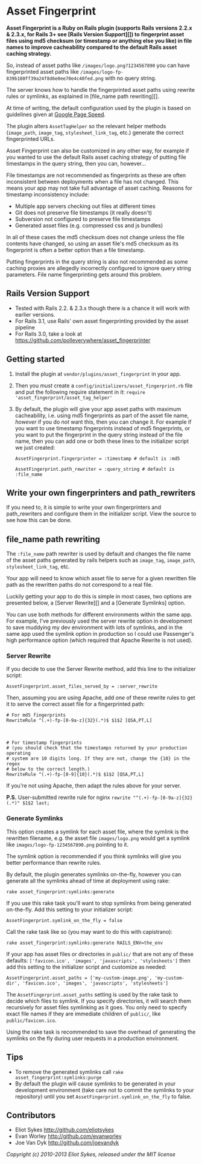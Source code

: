 # Asset Fingerprint
**Asset Fingerprint is a Ruby on Rails plugin (supports Rails versions 2.2.x & 2.3.x, for Rails 3+ see [Rails Version Support][]) to fingerprint asset files using md5 checksum (or
timestamp or anything else you like) in file names to improve cacheability
compared to the default Rails asset caching strategy.**

So, instead of asset paths like `/images/logo.png?1234567890` you can have
fingerprinted asset paths like 
`/images/logo-fp-839b180ff39a24f8d6e0ee70e4c40fed.png` with no query string.

The server knows how to handle the fingerprinted asset paths using rewrite rules
or symlinks, as explained in [file_name path rewriting][].

At time of writing, the default configuration used by the plugin is based on guidelines given at
[Google Page Speed](http://code.google.com/speed/page-speed/docs/caching.html).

The plugin alters `AssetTagHelper` so the relevant helper methods (`image_path`,
`image_tag`, `stylesheet_link_tag`, etc.) generate the correct fingerprinted URLs.

Asset Fingerprint can also be customized in any other way, for example if you
wanted to use the default Rails asset caching strategy of putting file timestamps
in the query string, then you can, however&hellip;

File timestamps are not recommended as fingerprints as these are
often inconsistent between deployments when a file has not changed. This means
your app may not take full advantage of asset caching. Reasons for timestamp
inconsistency include:
  
* Multiple app servers checking out files at different times
* Git does not preserve file timestamps (it really doesn't)
* Subversion not configured to preserve file timestamps
* Generated asset files (e.g. compressed css and js bundles)
  
In all of these cases the md5 checksum does not change unless the file contents
have changed, so using an asset file's md5 checksum as its fingerprint
is often a better option than a file timestamp.

Putting fingerprints in the query string is also not recommended as some
caching proxies are allegedly incorrectly configured to ignore query string
parameters. File name fingerprinting gets around this problem.

## Rails Version Support
  * Tested with Rails 2.2. & 2.3.x though there is a chance it will work with earlier versions.
  * For Rails 3.1, use Rails' own asset fingerprinting provided by the asset pipeline
  * For Rails 3.0, take a look at <https://github.com/polleverywhere/asset_fingerprinter>

## Getting started
1. Install the plugin at `vendor/plugins/asset_fingerprint` in your app.
2. Then you *must* create a `config/initializers/asset_fingerprint.rb` file and put
the following require statement in it: `require 'asset_fingerprint/asset_tag_helper'`
3. By default, the plugin will give your app asset paths with maximum
cacheability, i.e. using md5 fingerprints as part of the asset file name, 
*however* if you do *not* want this, then you can change it. For example if you
want to use timestamp fingerprints instead of md5 fingerprints, or you want to 
put the fingerprint in the query string instead of the file name, then you can
add one or both these lines to the initializer script we just created:

    `AssetFingerprint.fingerprinter = :timestamp # default is :md5`

    `AssetFingerprint.path_rewriter = :query_string # default is :file_name`


## Write your own fingerprinters and path_rewriters
If you need to, it is simple to write your own fingerprinters and path_rewriters
and configure them in the initializer script. View the source to see how this
can be done.

## file_name path rewriting
The `:file_name` path rewriter is used by default and changes the file name of
the asset paths generated by rails helpers such as `image_tag`, `image_path`,
`stylesheet_link_tag`, etc.

Your app will need to know which asset file to serve for a given rewritten
file path as the rewritten paths do not correspond to a real file.

Luckily getting your app to do this is simple in most cases, two options
are presented below, a [Server Rewrite][] and a [Generate Symlinks] option.

You can use both methods for different environments within the same app. For example,
I've previously used the server rewrite option in development to save muddying my dev environment with
lots of symlinks, and in the same app used the symlink option in production so I could
use Passenger's high performance option (which required that Apache Rewrite is
not used).


### Server Rewrite
If you decide to use the Server Rewrite method, add this line to the initializer
script:

`AssetFingerprint.asset_files_served_by = :server_rewrite`

Then, assuming you are using Apache, add *one* of these rewrite rules to 
get it to serve the correct asset file for a fingerprinted path:


    # For md5 fingerprints
    RewriteRule ^(.+)-fp-[0-9a-z]{32}(.*)$ $1$2 [QSA,PT,L]
&nbsp;

    # For timestamp fingerprints
    # (you should check that the timestamps returned by your production operating
    # system are 10 digits long. If they are not, change the {10} in the regex
    # below to the correct length.)
    RewriteRule ^(.+)-fp-[0-9]{10}(.*)$ $1$2 [QSA,PT,L]

If you're not using Apache, then adapt the rules above for your server.

**P.S.** User-submitted rewrite rule for nginx `rewrite "^(.+)-fp-[0-9a-z]{32}(.*)" $1$2 last;`


### Generate Symlinks
This option creates a symlink for each asset file, where the symlink is the
rewritten filename, e.g. the asset file `images/logo.png` would get a symlink
like `images/logo-fp-1234567890.png` pointing to it.

The symlink option is recommended if you think symlinks will give you better
performance than rewrite rules.

By default, the plugin generates symlinks on-the-fly, however you can
generate all the symlinks ahead of time at deployment using rake:

    rake asset_fingerprint:symlinks:generate
If you use this rake task you'll want to stop symlinks from being generated
on-the-fly. Add this setting to your initializer script:

    AssetFingerprint.symlink_on_the_fly = false

Call the rake task like so (you may want to do this with capistrano):

    rake asset_fingerprint:symlinks:generate RAILS_ENV=the_env

If your app has asset files or directories in `public/` that are not any of
these defaults: `['favicon.ico', 'images', 'javascripts', 'stylesheets']`
then add this setting to the initializer script and customize as needed:

    AssetFingerprint.asset_paths = ['my-custom-image.png', 'my-custom-dir', 'favicon.ico', 'images', 'javascripts', 'stylesheets']

The `AssetFingerprint.asset_paths` setting is used by the rake task to decide
which files to symlink. If you specify directories, it will search them 
recursively for asset files symlinking as it goes. You only need to specify
exact file names if they are immediate children of `public/`, like `public/favicon.ico`.

Using the rake task is recommended to save the overhead of generating the symlinks
on the fly during user requests in a production environment.

## Tips

* To remove the generated symlinks call `rake asset_fingerprint:symlinks:purge`
* By default the plugin will cause symlinks to be generated in your development environment
  (take care not to commit the symlinks to your repository) until you set
  `AssetFingerprint.symlink_on_the_fly` to false.

## Contributors
* Eliot Sykes <http://github.com/eliotsykes>
* Evan Worley <http://github.com/evanworley>
* Joe Van Dyk <http://github.com/joevandyk>

*Copyright (c) 2010-2013 Eliot Sykes, released under the MIT license*
